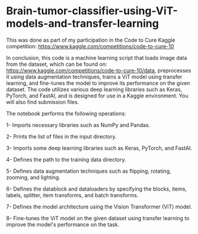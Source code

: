# Brain-tumor-classifier-using-ViT-models-and-transfer-learning
This was done as part of my participation in the Code to Cure Kaggle competition: https://www.kaggle.com/competitions/code-to-cure-10

In conclusion, this code is a machine learning script that loads image data from the dataset, which can be found on: https://www.kaggle.com/competitions/code-to-cure-10/data, preprocesses it using data augmentation techniques, trains a ViT model using transfer learning, and fine-tunes the model to improve its performance on the given dataset. The code utilizes various deep learning libraries such as Keras, PyTorch, and FastAI, and is designed for use in a Kaggle environment.
You will also find submission files.

The notebook performs the following operations:

1- Imports necessary libraries such as NumPy and Pandas.

2- Prints the list of files in the input directory.

3- Imports some deep learning libraries such as Keras, PyTorch, and FastAI.

4- Defines the path to the training data directory.

5- Defines data augmentation techniques such as flipping, rotating, zooming, and lighting.

6- Defines the datablock and dataloaders by specifying the blocks, items, labels, splitter, item transforms, and batch transforms.

7- Defines the model architecture using the Vision Transformer (ViT) model.

8- Fine-tunes the ViT model on the given dataset using transfer learning to improve the model's performance on the task.


